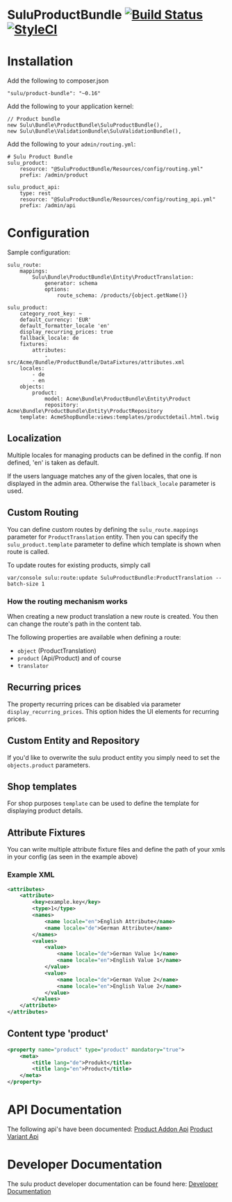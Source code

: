 SuluProductBundle [![Build Status](https://travis-ci.org/sulu/SuluProductBundle.svg?branch=develop)](https://travis-ci.org/sulu/SuluProductBundle) [![StyleCI](https://styleci.io/repos/17173120/shield)](https://styleci.io/repos/17173120)
============================================================================================================================================================================================================================================

# Installation

Add the following to composer.json

```
"sulu/product-bundle": "~0.16"
```

Add the following to your application kernel:

```
// Product bundle
new Sulu\Bundle\ProductBundle\SuluProductBundle(),
new Sulu\Bundle\ValidationBundle\SuluValidationBundle(),
```

Add the following to your `admin/routing.yml`:

```
# Sulu Product Bundle
sulu_product:
    resource: "@SuluProductBundle/Resources/config/routing.yml"
    prefix: /admin/product

sulu_product_api:
    type: rest
    resource: "@SuluProductBundle/Resources/config/routing_api.yml"
    prefix: /admin/api
```

# Configuration

Sample configuration:

```
sulu_route:
    mappings:
        Sulu\Bundle\ProductBundle\Entity\ProductTranslation:
            generator: schema
            options:
                route_schema: /products/{object.getName()}

sulu_product:
    category_root_key: ~
    default_currency: 'EUR'
    default_formatter_locale 'en'
    display_recurring_prices: true
    fallback_locale: de
    fixtures:
        attributes:
            - src/Acme/Bundle/ProductBundle/DataFixtures/attributes.xml
    locales:
        - de
        - en
    objects:
        product:
            model: Acme\Bundle\ProductBundle\Entity\Product
            repository: Acme\Bundle\ProductBundle\Entity\ProductRepository
    template: AcmeShopBundle:views:templates/productdetail.html.twig
```

## Localization

Multiple locales for managing products can be defined in the config.
If non defined, 'en' is taken as default.

If the users language matches any of the given locales, that one is 
displayed in the admin area. Otherwise the `fallback_locale` parameter 
is used.

## Custom Routing

You can define custom routes by defining the `sulu_route.mappings`
parameter for `ProductTranslation` entity.
Then you can specify the `sulu_product.template` parameter to define
which template is shown when route is called.

To update routes for existing products, simply call

```
var/console sulu:route:update SuluProductBundle:ProductTranslation --batch-size 1
```

### How the routing mechanism works

When creating a new product translation a new route is created.
You then can change the route's path in the content tab.

The following properties are available when defining a route:

* `object` (ProductTranslation)
* `product` (Api/Product) and of course
* `translator`

## Recurring prices

The property recurring prices can be disabled via parameter
`display_recurring_prices`. This option hides the UI elements for
recurring prices.

## Custom Entity and Repository

If you'd like to overwrite the sulu product entity you simply need to
set the `objects.product` parameters.

## Shop templates

For shop purposes `template` can be used to define the template for
displaying product details.

## Attribute Fixtures

You can write multiple attribute fixture files and define the path of
your xmls in your config (as seen in the example above)

### Example XML

```xml
<attributes>
    <attribute>
        <key>example.key</key>
        <type>1</type>
        <names>
            <name locale="en">English Attribute</name>
            <name locale="de">German Attribute</name>
        </names>
        <values>
            <value>
                <name locale="de">German Value 1</name>
                <name locale="en">English Value 1</name>
            </value>
            <value>
                <name locale="de">German Value 2</name>
                <name locale="en">English Value 2</name>
            </value>
        </values>
    </attribute>
</attributes>

```

## Content type 'product'

```xml
<property name="product" type="product" mandatory="true">
    <meta>
        <title lang="de">Produkt</title>
        <title lang="en">Product</title>
    </meta>
</property>
```

# API Documentation

The following api's have been documented:
[Product Addon Api](Resources/doc/api/product-addon.md)
[Product Variant Api](Resources/doc/api/product-variant.md)

# Developer Documentation

The sulu product developer documentation can be found here:
[Developer Documentation](Resources/doc/development.md)
